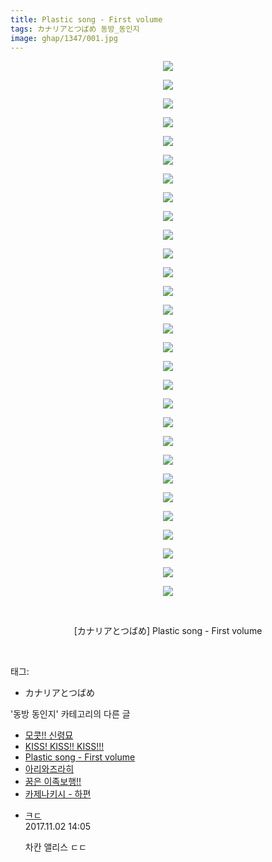 ```yaml
---
title: Plastic song - First volume
tags: カナリアとつばめ 동방_동인지
image: ghap/1347/001.jpg
---
```

<div class="article">
<p style="text-align: center; clear: none; float: none;"><img src="{{ site.nasurl }}/ghap/1347/001.jpg"/></p>
<p style="text-align: center; clear: none; float: none;"><img src="{{ site.nasurl }}/ghap/1347/002.jpg"/></p>
<p style="text-align: center; clear: none; float: none;"><img src="{{ site.nasurl }}/ghap/1347/003.jpg"/></p>
<p style="text-align: center; clear: none; float: none;"><img src="{{ site.nasurl }}/ghap/1347/004.jpg"/></p>
<p style="text-align: center; clear: none; float: none;"><img src="{{ site.nasurl }}/ghap/1347/005.jpg"/></p>
<p style="text-align: center; clear: none; float: none;"><img src="{{ site.nasurl }}/ghap/1347/006.jpg"/></p>
<p style="text-align: center; clear: none; float: none;"><img src="{{ site.nasurl }}/ghap/1347/007.jpg"/></p>
<p style="text-align: center; clear: none; float: none;"><img src="{{ site.nasurl }}/ghap/1347/008.jpg"/></p>
<p style="text-align: center; clear: none; float: none;"><img src="{{ site.nasurl }}/ghap/1347/009.jpg"/></p>
<p style="text-align: center; clear: none; float: none;"><img src="{{ site.nasurl }}/ghap/1347/010.jpg"/></p>
<p style="text-align: center; clear: none; float: none;"><img src="{{ site.nasurl }}/ghap/1347/011.jpg"/></p>
<p style="text-align: center; clear: none; float: none;"><img src="{{ site.nasurl }}/ghap/1347/012.jpg"/></p>
<p style="text-align: center; clear: none; float: none;"><img src="{{ site.nasurl }}/ghap/1347/013.jpg"/></p>
<p style="text-align: center; clear: none; float: none;"><img src="{{ site.nasurl }}/ghap/1347/014.jpg"/></p>
<p style="text-align: center; clear: none; float: none;"><img src="{{ site.nasurl }}/ghap/1347/015.jpg"/></p>
<p style="text-align: center; clear: none; float: none;"><img src="{{ site.nasurl }}/ghap/1347/016.jpg"/></p>
<p style="text-align: center; clear: none; float: none;"><img src="{{ site.nasurl }}/ghap/1347/017.jpg"/></p>
<p style="text-align: center; clear: none; float: none;"><img src="{{ site.nasurl }}/ghap/1347/018.jpg"/></p>
<p style="text-align: center; clear: none; float: none;"><img src="{{ site.nasurl }}/ghap/1347/019.jpg"/></p>
<p style="text-align: center; clear: none; float: none;"><img src="{{ site.nasurl }}/ghap/1347/020.jpg"/></p>
<p style="text-align: center; clear: none; float: none;"><img src="{{ site.nasurl }}/ghap/1347/021.jpg"/></p>
<p style="text-align: center; clear: none; float: none;"><img src="{{ site.nasurl }}/ghap/1347/022.jpg"/></p>
<p style="text-align: center; clear: none; float: none;"><img src="{{ site.nasurl }}/ghap/1347/023.jpg"/></p>
<p style="text-align: center; clear: none; float: none;"><img src="{{ site.nasurl }}/ghap/1347/024.jpg"/></p>
<p style="text-align: center; clear: none; float: none;"><img src="{{ site.nasurl }}/ghap/1347/025.jpg"/></p>
<p style="text-align: center; clear: none; float: none;"><img src="{{ site.nasurl }}/ghap/1347/026.jpg"/></p>
<p style="text-align: center; clear: none; float: none;"><img src="{{ site.nasurl }}/ghap/1347/027.jpg"/></p>
<p style="text-align: center; clear: none; float: none;"><img src="{{ site.nasurl }}/ghap/1347/028.jpg"/></p>
<p style="text-align: center; clear: none; float: none;"><img src="{{ site.nasurl }}/ghap/1347/029.jpg"/></p>
<p style="text-align: center; clear: none; float: none;"><br/></p>
<p style="text-align: center; clear: none; float: none;">[カナリアとつばめ] Plastic song - First volume</p>
<p><br/></p>
</div><div class="tagTrail">
<p>태그: </p>
<ul>
<li>カナリアとつばめ</li>
</ul>
</div><div class="another">
<p>'동방 동인지' 카테고리의 다른 글</p>
<ul>
<li><a href="/2016-08-05-ghap_1349">모콧!! 신령묘</a></li>
<li><a href="/2016-08-04-ghap_1348">KISS! KISS!! KISS!!!</a></li>
<li><a href="/2016-08-04-ghap_1347">Plastic song - First volume</a></li>
<li><a href="/2016-08-04-ghap_1346">아리와즈라히</a></li>
<li><a href="/2016-08-04-ghap_1345">꿈은 이족보행!!</a></li>
<li><a href="/2016-08-04-ghap_1343">카제나키시 - 하편</a></li>
</ul>
</div><div class="cb_module cb_fluid">
<div class="cb_wrt cb_profile">
<div class="comment">
<ul>
<li class="cb_thumb_off" id="comment15120951">
<div class="cb_comment_area">
<div class="cb_info_area">
<div class="cb_section">
<span class="cb_nick_name"> <a href="http://f" onclick="return openLinkInNewWindow(this)">ㅋㄷ</a></span>
</div>
<div class="cb_section">
<span class="cb_date">2017.11.02 14:05 </span>
</div>
</div>
<div class="cb_dsc_comment">
<p class="cb_dsc">
											차칸 앨리스 ㄷㄷ
										</p>
</div>
</div></li>
</ul>
</div>
</div><!-- commentList close -->
</div>